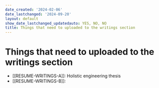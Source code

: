 ```yaml
---
date_created: '2024-02-06'
date_lastchanged: '2024-09-20'
layout: default
show_date_lastchanged_updatedauto: YES, NO, NO
title: Things that need to uploaded to the writings section
---
```

# Things that need to uploaded to the writings section

- [[RESUME-WRITINGS-A]]: Holistic engineering thesis
- [[RESUME-WRITINGS-B]]: 
